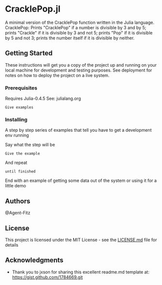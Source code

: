 # CracklePop.jl

A minimal version of the CracklePop function written in the Julia language. 
CracklePop: Prints "CracklePop" if a number is divisible by 3 and by 5;
prints "Crackle" if it is divisible by 3 and not 5; 
prints "Pop" if it is divisible by 5 and not 3; 
prints the number itself if it is divisible by neither.

## Getting Started

These instructions will get you a copy of the project up and running on your local machine for development and testing purposes. See deployment for notes on how to deploy the project on a live system.

### Prerequisites

Requires Julia-0.4.5 
See: julialang.org
```
Give examples
```

### Installing

A step by step series of examples that tell you have to get a development env running

Say what the step will be

```
Give the example
```

And repeat

```
until finished
```

End with an example of getting some data out of the system or using it for a little demo

## Authors

@Agent-Fitz

## License

This project is licensed under the MIT License - see the [LICENSE.md](LICENSE.md) file for details

## Acknowledgments
*  Thank you to jxson for sharing this excellent readme.md template at: https://gist.github.com/1784669.git 
